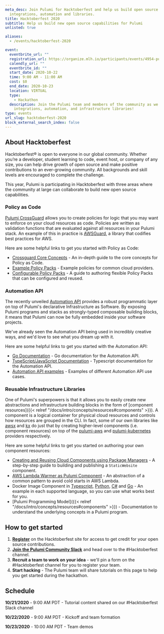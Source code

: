 ```yaml
---
meta_desc: Join Pulumi for Hacktoberfest and help us build open source
  integrations, automation and libraries.
title: Hacktoberfest 2020
subtitle: Help us build new open source capabilities for Pulumi
unlisted: true

aliases:
  - /events/hacktoberfest-2020

event:
  eventbrite_url: ""
  registration_url: https://organize.mlh.io/participants/events/4954-pulumi-hacktoberfest
  calendly_url: ""
  eventbrite_id: ""
  start_date: 2020-10-22
  time: 9:00 AM - 11:00 AM
  cost: $0
  end_date: 2020-10-23
  location: VIRTUAL
  type:
    - Hackathon
  description: Join the Pulumi team and members of the community as we hack new
    integrations, automation, and infrastructure libraries!
type: events
url_slug: hacktoberfest-2020
block_external_search_index: false
---
```

## About Hacktoberfest

Hacktoberfest® is open to everyone in our global community. Whether you’re a developer, student learning to code, event host, or company of any size, you can help drive growth of open source and make positive contributions to an ever-growing community. All backgrounds and skill levels are encouraged to complete the challenge.

This year, Pulumi is participating in Hacktoberfest with three areas where the community at large can collaborate to build new open source capabilities.

### Policy as Code

[Pulumi CrossGuard](https://www.pulumi.com/docs/guides/policy-as-code/) allows you to create policies for logic that you may want to enforce on your cloud resources as code. Policies are written as validation functions that are evaluated against all resources in your Pulumi stack. An example of this in practice is [AWSGuard](https://github.com/pulumi/pulumi-policy-aws), a library that codifies best practices for AWS.

Here are some helpful links to get you started with Policy as Code:

* [Crossguard Core Concepts](https://www.pulumi.com/docs/guides/policy-as-code/core-concepts/) - An in-depth guide to the core concepts for Policy as Code.
* [Example Policy Packs](https://github.com/pulumi/examples/tree/master/policy-packs) - Example policies for common cloud providers.
* [Configurable Policy Packs](https://www.pulumi.com/docs/guides/policy-as-code/configuration/) - A guide to authoring flexible Policy Packs that can be configured and reused.

### Automation API

The recently unveiled [Automation API](https://www.pulumi.com/blog/automation-api/) provides a robust programmatic layer on top of Pulumi's declarative Infrastructure as Software. By exposing Pulumi programs and stacks as strongly-typed composable building blocks, it means that Pulumi can now be fully embedded inside your software projects.

We've already seen the Automation API being used in incredibly creative ways, and we'd love to see what you dream up with it.

Here are some helpful links to get you started with the Automation API:

* [Go Documentation](https://pkg.go.dev/github.com/pulumi/pulumi/sdk/v3/go/auto) - Go documentation for the Automation API.
* [TypeScript/JavaScript Documentation](https://www.pulumi.com/docs/reference/pkg/nodejs/pulumi/pulumi/product/automation-api/) - Typescript documentation for the Automation API.
* [Automation API examples](https://github.com/pulumi/automation-api-examples) - Examples of different Automation API use cases.

### Reusable Infrastructure Libraries

One of Pulumi's superpowers is that it allows you to easily create new abstractions and infrastructure building blocks in the form of [component resources]({{< relref "/docs/intro/concepts/resources#components" >}}). A component is a logical container for physical cloud resources and controls how resources are grouped in the CLI. In fact, some of our own libraries like [awsx](https://github.com/pulumi/pulumi-awsx) and [kx](https://github.com/pulumi/pulumi-kubernetesx) do just that by creating higher-level components (i.e. component resources) on top of the [pulumi-aws](https://github.com/pulumi/pulumi-aws) and [pulumi-kubernetes](https://github.com/pulumi/pulumi-kubernetes) providers respectively.

Here are some helpful links to get you started on authoring your own component resources:

* [Creating and Reusing Cloud Components using Package Managers](https://www.pulumi.com/docs/tutorials/aws/s3-folder-component/) - A step-by-step guide to building and publishing a `StaticWebsite` component.
* [AWS Lambda Warmer as Pulumi Component](https://mikhail.io/2018/08/aws-lambda-warmer-as-pulumi-component/) - An abstraction of a common pattern to avoid cold starts in AWS Lambda.
* Docker Image Component in [Typescript](https://github.com/pulumi/pulumi-docker/blob/master/sdk/nodejs/image.ts), [Python](https://github.com/pulumi/pulumi-docker/blob/master/sdk/python/pulumi_docker/image.py), [C#](https://github.com/pulumi/pulumi-docker/blob/master/sdk/dotnet/Image.cs) and [Go](https://github.com/pulumi/pulumi-docker/blob/master/sdk/go/docker/image.go) - An example in each supported language, so you can use what works best for you.
* [Pulumi Programming Model]({{< relref "/docs/intro/concepts/resources#components" >}}) - Documentation to understand the underlying concepts in a Pulumi program.

## How to get started

1. **[Register](https://hacktoberfest.digitalocean.com)** on the Hacktoberfest site for access to get credit for your open source contributions.
2. **[Join the Pulumi Community Slack](https://slack.pulumi.com)** and head over to the #Hacktoberfest channel.
3. **Recruit a team to work on your idea** - we'll pin a form on the #Hacktoberfest channel for you to register your team.
4. **Start hacking** - The Pulumi team will share tutorials on this page to help you get started during the hackathon.

## Schedule

**10/21/2020** - 9:00 AM PDT - Tutorial content shared on our #Hacktoberfest Slack channel

**10/22/2020** - 9:00 AM PDT - Kickoff and team formation

**10/23/2020** - 10:00 AM PDT - Team demos

